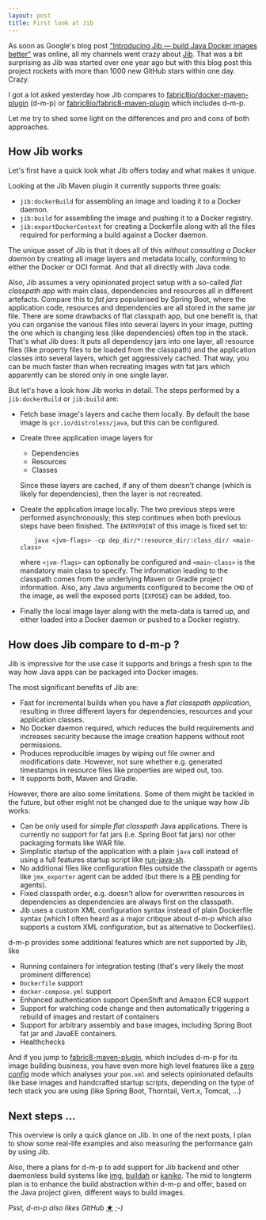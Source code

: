 ```yaml
---
layout: post
title: First look at Jib
---
```


As soon as Google's blog post ["Introducing Jib — build Java Docker images better"](https://cloudplatform.googleblog.com/2018/07/introducing-jib-build-java-docker-images-better.html) was online, all my channels went crazy about [Jib][jib].
That was a bit surprising as Jib was started over one year ago but with this blog post this project rockets with more than 1000 new GitHub stars within one day. Crazy.

I got a lot asked yesterday how Jib compares to [fabric8io/docker-maven-plugin][dmp] (d-m-p) or [fabric8io/fabric8-maven-plugin][fmp] which includes d-m-p.

Let me try to shed some light on the differences and pro and cons of both approaches.
<!-- more -->

## How Jib works

Let's first have a quick look what Jib offers today and what makes it unique.

Looking at the Jib Maven plugin it currently supports three goals:

* `jib:dockerBuild` for assembling an image and loading it to a Docker daemon.
* `jib:build` for assembling the image and pushing it to a Docker registry.
* `jib:exportDockerContext` for creating a Dockerfile along with all the files required for performing a build against a Docker daemon.

The unique asset of Jib is that it does all of this _without consulting a Docker daemon_ by creating all image layers and metadata locally, conforming to either the Docker or OCI format.
And that all directly with Java code.

Also, Jib assumes a very opinionated project setup with a so-called _flat classpath app_ with main class, dependencies and resources all in different artefacts.
Compare this to _fat jars_ popularised by Spring Boot, where the application code, resources and dependencies are all stored in the same jar file.
There are some drawbacks of flat classpath app, but one benefit is, that you can organise the various files into several layers in your image, putting the one which is changing less (like dependencies) often top in the stack.
That's what Jib does: It puts all dependency jars into one layer, all resource files (like property files to be loaded from the classpath) and the application classes into several layers, which get aggressively cached.
That way, you can be much faster than when recreating images with fat jars which apparently can be stored only in one single layer.

But let's have a look how Jib works in detail. The steps performed by a `jib:dockerBuild` or `jib:build` are:

* Fetch base image's layers and cache them locally. By default the base image is `gcr.io/distroless/java`, but this can be configured.
* Create three application image layers for

  - Dependencies
  - Resources
  - Classes

  Since these layers are cached, if any of them doesn't change (which is likely for dependencies), then the layer is not recreated.
* Create the application image locally. The two previous steps were performed asynchronously; this step continues when both previous steps have been finished. The `ENTRYPOINT` of this image is fixed set to:

          java <jvm-flags> -cp dep_dir/*:resource_dir/:class_dir/ <main-class>

  where `<jvm-flags>` can optionally be configured and `<main-class>` is the mandatory main class to specify. The information leading to the classpath comes from the underlying Maven or Gradle project information. Also, any Java arguments configured to become the `CMD` of the image, as well the exposed ports (`EXPOSE`) can be added, too.
* Finally the local image layer along with the meta-data is tarred up, and either loaded into a Docker daemon or pushed to a Docker registry.

## How does Jib compare to d-m-p ?

Jib is impressive for the use case it supports and brings a fresh spin to the way how Java apps can be packaged into Docker images.

The most significant benefits of Jib are:

* Fast for incremental builds when you have a _flat classpath application_, resulting in three different layers for dependencies, resources and your application classes.
* No Docker daemon required, which reduces the build requirements and increases security because the image creation happens without root permissions.
* Produces reproducible images by wiping out file owner and modifications date. However, not sure whether e.g. generated timestamps in resource files like properties are wiped out, too.
* It supports both, Maven and Gradle.

However, there are also some limitations. Some of them might be tackled in the future, but other might not be changed due to the unique way how Jib works:

* Can be only used for simple _flat classpath_ Java applications. There is currently no support for fat jars (i.e. Spring Boot fat jars) nor other packaging formats like WAR file.
* Simplistic startup of the application with a plain `java` call instead of using a full features startup script like [run-java-sh][run-java-sh].
* No additional files like configuration files outside the classpath or agents like `jmx_exporter` agent can be added (but there is a [PR][agent-pr] pending for agents).
* Fixed classpath order, e.g. doesn't allow for overwritten resources in dependencies as dependencies are always first on the classpath.
* Jib uses a custom XML configuration syntax instead of plain Dockerfile syntax (which I often heard as a major critique about d-m-p which also supports a custom XML configuration, but as alternative to Dockerfiles).

d-m-p provides some additional features which are not supported by Jib, like

* Running containers for integration testing (that's very likely the most prominent difference)
* `Dockerfile` support
* `docker-compose.yml` support
* Enhanced authentication support OpenShift and Amazon ECR support
* Support for watching code change and then automatically triggering a rebuild of images and restart of containers
* Support for arbitrary assembly and base images, including Spring Boot fat jar and JavaEE containers.
* Healthchecks

And if you jump to [fabric8-maven-plugin][fmp], which includes d-m-p for its image building business, you have even more high level features like a [zero config][zero-config] mode which analyses your `pom.xml` and selects opinionated defaults like base images and handcrafted startup scripts, depending on the type of tech stack you are using (like Spring Boot, Thorntail, Vert.x, Tomcat, ...)

## Next steps ...

This overview is only a quick glance on Jib. In one of the next posts, I plan to show some real-life examples and also measuring the performance gain by using Jib.

Also, there a plans for d-m-p to add support for Jib backend and other daemonless build systems like [img][img], [buildah][buildah] or [kaniko][kaniko].
The mid to longterm plan is to enhance the build abstraction within d-m-p and offer, based on the Java project given, different ways to build images.

_Psst, d-m-p also likes GitHub [★](https://github.com/fabric8io/docker-maven-plugin/stargazers) ;-)_


[jib]: https://github.com/GoogleContainerTools/jib
[run-java-sh]: https://github.com/fabric8io-images/run-java-sh
[agent-pr]: https://github.com/GoogleContainerTools/jib/pull/455
[img]: https://github.com/genuinetools/img
[buildah]: https://github.com/projectatomic/buildah
[kaniko]: https://github.com/GoogleContainerTools/kaniko
[kubecon-building-docker-images]: https://www.youtube.com/watch?v=qhykcC94ukg
[dmp]: https://github.com/fabric8io/docker-maven-plugin
[fmp]: https://github.com/fabric8io/fabric8-maven-plugin
[zero-config]: https://maven.fabric8.io/#zero-config
